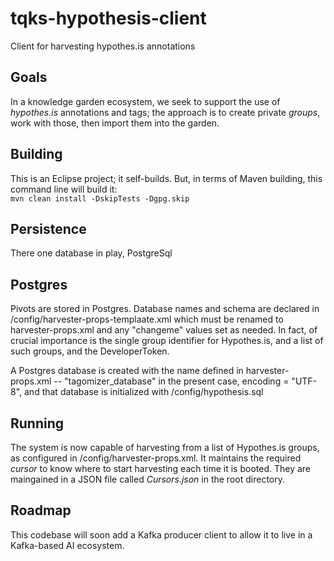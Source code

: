 # tqks-hypothesis-client
Client for harvesting hypothes.is annotations<br/>
## Goals
In a knowledge garden ecosystem, we seek to support the use of _hypothes.is_ annotations and tags; the approach is to create private _groups_, work with those, then import them into the garden.

## Building
This is an Eclipse project; it self-builds. But, in terms of Maven building, this command line will build it:<br/>
```mvn clean install -DskipTests -Dgpg.skip``` 
## Persistence
There one database in play, PostgreSql

## Postgres
Pivots are stored in Postgres. Database names and schema are declared in /config/harvester-props-templaate.xml which must be renamed to harvester-props.xml and any "changeme" values set as needed. In fact, of crucial importance is the single group identifier for Hypothes.is, and a list of such groups, and the DeveloperToken.

A Postgres database is created with the name defined in harvester-props.xml -- "tagomizer_database" in the present case, encoding = "UTF-8", and that database is initialized with /config/hypothesis.sql

## Running
The system is now capable of harvesting from a list of Hypothes.is groups, as configured in /config/harvester-props.xml. It maintains the required *cursor* to know where to start harvesting each time it is booted. They are maingained in a JSON file called *Cursors.json* in the root directory.

## Roadmap
This codebase will soon add a Kafka producer client to allow it to live in a Kafka-based AI ecosystem.
